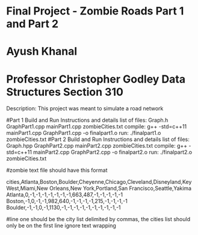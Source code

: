 # Final Project - Zombie Roads Part 1 and Part 2
# Ayush Khanal
# Professor Christopher Godley Data Structures Section 310

Description:
    This project was meant to simulate a road network

#Part 1 Build and Run Instructions and details
    list of files:
        Graph.h
        GraphPart1.cpp
        mainPart1.cpp
        zombieCities.txt
    compile:
        g++ -std=c++11 mainPart1.cpp GraphPart1.cpp -o finalpart1.o
    run:
        ./finalpart1.o zombieCities.txt
#Part 2 Build and Run Instructions and details
    list of files:
        Graph.hpp
        GraphPart2.cpp
        mainPart2.cpp
        zombieCities.txt
    compile:
        g++ -std=c++11 mainPart2.cpp GraphPart2.cpp -o finalpart2.o
    run:
        ./finalpart2.o zombieCities.txt

#zombie text file should have this format

cities,Atlanta,Boston,Boulder,Cheyenne,Chicago,Cleveland,Disneyland,Key West,Miami,New Orleans,New York,Portland,San Francisco,Seattle,Yakima
Atlanta,0,-1,-1,-1,-1,-1,-1,-1,663,487,-1,-1,-1,-1,-1
Boston,-1,0,-1,-1,982,640,-1,-1,-1,-1,215,-1,-1,-1,-1
Boulder,-1,-1,0,-1,1130,-1,-1,-1,-1,-1,-1,-1,-1,-1,-1


#line one should be the city list delimited by commas, the cities list should only be on the first line ignore text wrapping
